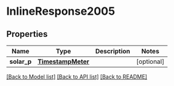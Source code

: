 # InlineResponse2005

## Properties
Name | Type | Description | Notes
------------ | ------------- | ------------- | -------------
**solar_p** | [**TimestampMeter**](TimestampMeter.md) |  | [optional] 

[[Back to Model list]](../README.md#documentation-for-models) [[Back to API list]](../README.md#documentation-for-api-endpoints) [[Back to README]](../README.md)


